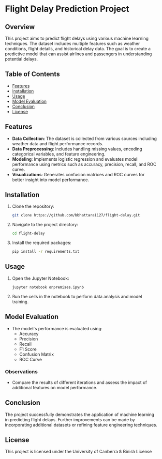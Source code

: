# Flight Delay Prediction Project

## Overview

This project aims to predict flight delays using various machine learning techniques. The dataset includes multiple features such as weather conditions, flight details, and historical delay data. The goal is to create a predictive model that can assist airlines and passengers in understanding potential delays.

## Table of Contents

- [Features](#features)
- [Installation](#installation)
- [Usage](#usage)
- [Model Evaluation](#model-evaluation)
- [Conclusion](#conclusion)
- [License](#license)

## Features

- **Data Collection**: The dataset is collected from various sources including weather data and flight performance records.
- **Data Preprocessing**: Includes handling missing values, encoding categorical variables, and feature engineering.
- **Modeling**: Implements logistic regression and evaluates model performance using metrics such as accuracy, precision, recall, and ROC curve.
- **Visualizations**: Generates confusion matrices and ROC curves for better insight into model performance.

## Installation

1. Clone the repository:
   ```bash
   git clone https://github.com/bbhattarai127/flight-delay.git

2. Navigate to the project directory:
   ```bash
   cd flight-delay
   ```

3. Install the required packages:
   ```bash
   pip install -r requirements.txt
   ```

## Usage

1. Open the Jupyter Notebook:
   ```bash
   jupyter notebook onpremises.ipynb
   ```

2. Run the cells in the notebook to perform data analysis and model training.

## Model Evaluation

- The model's performance is evaluated using:
  - Accuracy
  - Precision
  - Recall
  - F1 Score
  - Confusion Matrix
  - ROC Curve

### Observations
- Compare the results of different iterations and assess the impact of additional features on model performance.

## Conclusion

The project successfully demonstrates the application of machine learning in predicting flight delays. Further improvements can be made by incorporating additional datasets or refining feature engineering techniques.

## License

This project is licensed under the University of Canberra & Binish License 
```
